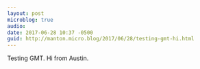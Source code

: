```yaml
---
layout: post
microblog: true
audio: 
date: 2017-06-28 10:37 -0500
guid: http://manton.micro.blog/2017/06/28/testing-gmt-hi.html
---
```

Testing GMT. Hi from Austin.
